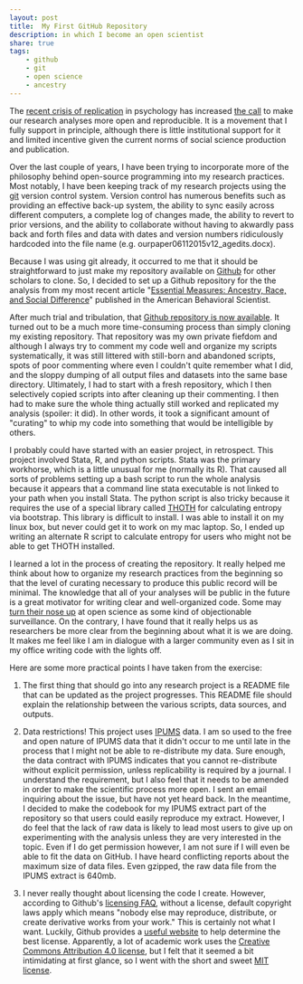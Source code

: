 ```yaml
---
layout: post
title:  My First GitHub Repository
description: in which I become an open scientist
share: true
tags:
    - github
    - git
    - open science
    - ancestry
---
```


The [recent crisis of replication](https://en.wikipedia.org/wiki/Replication_crisis) in psychology has increased [the call](http://opensciencefederation.com/) to make our research analyses more open and reproducible. It is a movement that I fully support in principle, although there is little institutional support for it and limited incentive given the current norms of social science production and publication.

Over the last couple of years, I have been trying to incorporate more of the philosophy behind open-source programming into my research practices. Most notably, I have been keeping track of my research projects using the [git](https://git-scm.com/) version control system. Version control has numerous benefits such as providing an effective back-up system, the ability to sync easily across different computers, a complete log of changes made, the ability to revert to prior versions, and the ability to collaborate without having to akwardly pass back and forth files and data with dates and version numbers ridiculously hardcoded into the file name (e.g. ourpaper06112015v12_agedits.docx).

Because I was using git already, it occurred to me that it should be straightforward to just make my repository available on [Github](https://github.com/) for other scholars to clone. So, I decided to set up a Github repository for the the analysis from my most recent article "[Essential Measures: Ancestry, Race, and Social Difference](http://abs.sagepub.com/content/60/4/498)" published in the American Behavioral Scientist.

After much trial and tribulation, that [Github repository is now available](https://github.com/AaronGullickson/essentialmeasures). It turned out to be a much more time-consuming process than simply cloning my existing repository. That repository was my own private fiefdom and although I always try to comment my code well and organize my scripts systematically, it was still littered with still-born and abandoned scripts, spots of poor commenting where even I couldn't quite remember what I did, and the sloppy dumping of all output files and datasets into the same base directory. Ultimately, I had to start with a fresh repository, which I then selectively copied scripts into after cleaning up their commenting. I then had to make sure the whole thing actually still worked and replicated my analysis (spoiler: it did). In other words, it took a significant amount of "curating" to whip my code into something that would be intelligible by others.

I probably could have started with an easier project, in retrospect. This project involved Stata, R, and python scripts. Stata was the primary workhorse, which is a little unusual for me (normally its R). That caused all sorts of problems setting up a bash script to run the whole analysis because it appears that a command line stata executable is not linked to your path when you install Stata. The python script is also tricky because it requires the use of a special library called [THOTH](http://tuvalu.santafe.edu/~simon/page7/page7.html) for calculating entropy via bootstrap. This library is difficult to install. I was able to install it on my linux box, but never could get it to work on my mac laptop. So, I ended up writing an alternate R script to calculate entropy for users who might not be able to get THOTH installed.

I learned a lot in the process of creating the repository. It really helped me think about how to organize my research practices from the beginning so that the level of curating necessary to produce this public record will be minimal. The knowledge that all of your analyses will be public in the future is a great motivator for writing clear and well-organized code. Some may [turn their nose up](http://www.nejm.org/doi/full/10.1056/NEJMe1516564) at open science as some kind of objectionable surveillance. On the contrary, I have found that it really helps us as researchers be more clear from the beginning about what it is we are doing. It makes me feel like I am in dialogue with a larger community even as I sit in my office writing code with the lights off.

Here are some more practical points I have taken from the exercise:

1. The first thing that should go into any research project is a README file that can be updated as the project progresses. This README file should explain the relationship between the various scripts, data sources, and outputs.

2. Data restrictions! This project uses [IPUMS](http://www.ipums.org) data. I am so used to the free and open nature of IPUMS data that it didn't occur to me until late in the process that I might not be able to re-distribute my data. Sure enough, the data contract with IPUMS indicates that you cannot re-distribute without explicit permission, unless replicability is required by a journal. I understand the requirement, but I also feel that it needs to be amended in order to make the scientific process more open. I sent an email inquiring about the issue, but have not yet heard back. In the meantime, I decided to make the codebook for my IPUMS extract part of the repository so that users could easily reproduce my extract. However, I do feel that the lack of raw data is likely to lead most users to give up on experimenting with the analysis unless they are very interested in the topic. Even if I do get permission however, I am not sure if I will even be able to fit the data on GitHub. I have heard conflicting reports about the maximum size of data files. Even gzipped, the raw data file from the IPUMS extract is 640mb.

3. I never really thought about licensing the code I create. However, according to Github's [licensing FAQ](https://help.github.com/articles/open-source-licensing/), without a license, default copyright laws apply which means "nobody else may reproduce, distribute, or create derivative works from your work." This is certainly not what I want. Luckily, Github provides a [useful website](http://choosealicense.com/) to help determine the best license. Apparently, a lot of academic work uses the [Creative Commons Attribution 4.0 license](http://choosealicense.com/licenses/cc-by-4.0/), but I felt that it seemed a bit intimidating at first glance, so I went with the short and sweet [MIT license](http://choosealicense.com/licenses/mit/).
